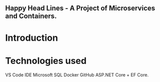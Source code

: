 ## Happy Head Lines - A Project of Microservices and Containers.

# Introduction

# Technologies used
VS Code IDE
Microsoft SQL
Docker
GitHub
ASP.NET Core + EF Core.